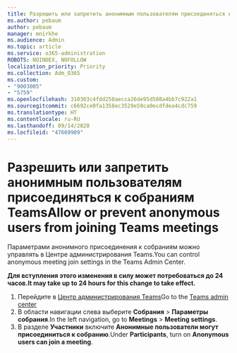 ```yaml
---
title: Разрешить или запретить анонимным пользователям присоединяться к собраниям Teams
ms.author: pebaum
author: pebaum
manager: mnirkhe
ms.audience: Admin
ms.topic: article
ms.service: o365-administration
ROBOTS: NOINDEX, NOFOLLOW
localization_priority: Priority
ms.collection: Adm_O365
ms.custom:
- "9003005"
- "5759"
ms.openlocfilehash: 310303c4fdd250aecca26de95d508a4bb7c922a1
ms.sourcegitcommit: c6692ce0fa1358ec3529e59ca0ecdfdea4cdc759
ms.translationtype: HT
ms.contentlocale: ru-RU
ms.lasthandoff: 09/14/2020
ms.locfileid: "47669909"
---
```

# <a name="allow-or-prevent-anonymous-users-from-joining-teams-meetings"></a><span data-ttu-id="6f9a6-102">Разрешить или запретить анонимным пользователям присоединяться к собраниям Teams</span><span class="sxs-lookup"><span data-stu-id="6f9a6-102">Allow or prevent anonymous users from joining Teams meetings</span></span>

<span data-ttu-id="6f9a6-103">Параметрами анонимного присоединения к собраниям можно управлять в Центре администрирования Teams.</span><span class="sxs-lookup"><span data-stu-id="6f9a6-103">You can control anonymous meeting join settings in the Teams Admin Center.</span></span>

<span data-ttu-id="6f9a6-104">**Для вступления этого изменения в силу может потребоваться до 24 часов.**</span><span class="sxs-lookup"><span data-stu-id="6f9a6-104">**It may take up to 24 hours for this change to take effect.**</span></span>

1.  <span data-ttu-id="6f9a6-105">Перейдите в [Центр администрирования Teams](https://admin.teams.microsoft.com)</span><span class="sxs-lookup"><span data-stu-id="6f9a6-105">Go to the [Teams admin center](https://admin.teams.microsoft.com)</span></span>
2.  <span data-ttu-id="6f9a6-106">В области навигации слева выберите **Собрания**  >  **Параметры собрания**.</span><span class="sxs-lookup"><span data-stu-id="6f9a6-106">In the left navigation, go to  **Meetings**  >  **Meeting settings**.</span></span>
3.  <span data-ttu-id="6f9a6-107">В разделе **Участники** включите **Анонимные пользователи могут присоединиться к собранию**.</span><span class="sxs-lookup"><span data-stu-id="6f9a6-107">Under  **Participants**, turn on  **Anonymous users can join a meeting**.</span></span>